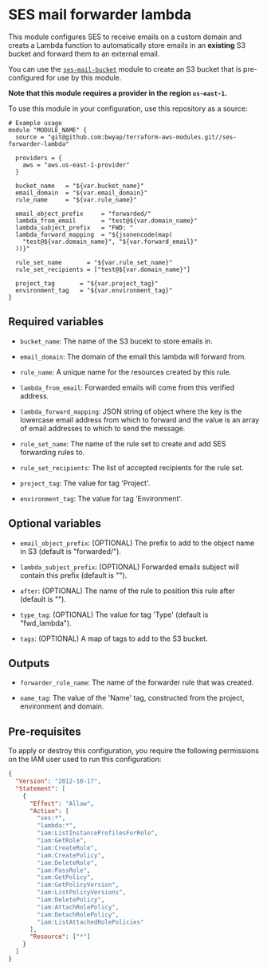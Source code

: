 # SES mail forwarder lambda

This module configures SES to receive emails on a custom domain and creats a Lambda function to automatically store emails in an **existing** S3 bucket and forward them to an external email.

You can use the [`ses-mail-bucket`](https://github.com/bwyap/terraform-aws-modules/tree/master/ses-mail-bucket) module to create an S3 bucket that is pre-configured for use by this module.

**Note that this module requires a provider in the region `us-east-1`.**

To use this module in your configuration, use this repository as a source:

```hcl
# Example usage
module "MODULE_NAME" {
  source = "git@github.com:bwyap/terraform-aws-modules.git//ses-forwarder-lambda"

  providers = {
    aws = "aws.us-east-1-provider"
  }

  bucket_name   = "${var.bucket_name}"
  email_domain  = "${var.email_domain}"
  rule_name     = "${var.rule_name}"

  email_object_prefix     = "forwarded/"
  lambda_from_email       = "test@${var.domain_name}"
  lambda_subject_prefix   = "FWD: "
  lambda_forward_mapping  = "${jsonencode(map(
    "test@${var.domain_name}", "${var.forward_email}"
  ))}"

  rule_set_name       = "${var.rule_set_name}"
  rule_set_recipients = ["test@${var.domain_name}"]

  project_tag       = "${var.project_tag}"
  environment_tag   = "${var.environment_tag}"
}
```

## Required variables

- `bucket_name`: The name of the S3 bucekt to store emails in.

- `email_domain`: The domain of the email this lambda will forward from.

- `rule_name`: A unique name for the resources created by this rule.

- `lambda_from_email`: Forwarded emails will come from this verified address.

- `lambda_forward_mapping`: JSON string of object where the key is the lowercase email address from which to forward and the value is an array of email addresses to which to send the message.

- `rule_set_name`: The name of the rule set to create and add SES forwarding rules to.

- `rule_set_recipients`: The list of accepted recipients for the rule set.

- `project_tag`: The value for tag 'Project'.

- `environment_tag`: The value for tag 'Environment'.



## Optional variables

- `email_object_prefix`: (OPTIONAL) The prefix to add to the object name in S3 (default is "forwarded/").

- `lambda_subject_prefix`: (OPTIONAL) Forwarded emails subject will contain this prefix (default is "").

- `after`: (OPTIONAL) The name of the rule to position this rule after (default is "").

- `type_tag`: (OPTIONAL) The value for tag 'Type' (default is "fwd_lambda").

- `tags`: (OPTIONAL) A map of tags to add to the S3 bucket.


## Outputs

- `forwarder_rule_name`: The name of the forwarder rule that was created.

- `name_tag`: The value of the 'Name' tag, constructed from the project, environment and domain.


## Pre-requisites

To apply or destroy this configuration, you require the following permissions on the IAM user used to run this configuration:

```json
{
  "Version": "2012-10-17",
  "Statement": [
    {
      "Effect": "Allow",
      "Action": [
        "ses:*",
        "lambda:*",
        "iam:ListInstanceProfilesForRole",
        "iam:GetRole",
        "iam:CreateRole",
        "iam:CreatePolicy",
        "iam:DeleteRole",
        "iam:PassRole",
        "iam:GetPolicy",
        "iam:GetPolicyVersion",
        "iam:ListPolicyVersions",
        "iam:DeletePolicy",
        "iam:AttachRolePolicy",
        "iam:DetachRolePolicy",
        "iam:ListAttachedRolePolicies"
      ],
      "Resource": ["*"]
    }
  ]
}
```
